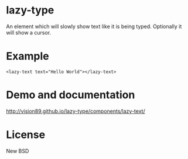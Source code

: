 # lazy-type

An element which will slowly show text like it is being typed.  Optionally it will show a cursor.

# Example

    <lazy-text text="Hello World"></lazy-text>

# Demo and documentation

  http://vision89.github.io/lazy-type/components/lazy-text/

# License

  New BSD
